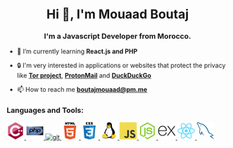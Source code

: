 <h1 align="center">Hi 👋, I'm Mouaad Boutaj</h1>
<h3 align="center">I'm a Javascript Developer from Morocco.</h3>

- 🔭 I’m currently learning **React.js and PHP**

- 🔒 I'm very interested in applications or websites that protect the privacy like **[Tor project](https://www.torproject.org/)**, **[ProtonMail](https://protonmail.com/)** and **[DuckDuckGo](https://duckduckgo.com)**

- 📫 How to reach me **boutajmouaad@pm.me**

<h3 align="left">Languages and Tools:</h3>
<p align="left">
<a href="https://isocpp.org/" target="_blank"> <img src="https://raw.githubusercontent.com/devicons/devicon/master/icons/cplusplus/cplusplus-original.svg" alt="C++" width="40" height="40"/> </a><a href="https://php.net/" target="_blank"> <img src="https://raw.githubusercontent.com/devicons/devicon/master/icons/php/php-original.svg" alt="PHP" width="40" height="40"/> </a><a href="https://git-scm.com/" target="_blank"> <img src="https://www.vectorlogo.zone/logos/git-scm/git-scm-icon.svg" alt="git" width="40" height="40"/> </a><a href="https://www.w3.org/html/" target="_blank"> <img src="https://raw.githubusercontent.com/devicons/devicon/master/icons/html5/html5-original-wordmark.svg" alt="html5" width="40" height="40"/> </a><a href="https://www.w3.org/Style/CSS/" target="_blank"> <img src="https://raw.githubusercontent.com/devicons/devicon/master/icons/css3/css3-original-wordmark.svg" alt="css3" width="40" height="40"/> </a><a href="https://www.linux.org/" target="_blank"> <img src="https://raw.githubusercontent.com/devicons/devicon/master/icons/linux/linux-original.svg" alt="linux" width="40" height="40"/> </a> <a href="https://www.javascript.com/" target="_blank"> <img src="https://raw.githubusercontent.com/devicons/devicon/master/icons/javascript/javascript-original.svg" alt="Javascript" width="40" height="40"/> </a> <a href="https://nodejs.org/" target="_blank"> <img src="https://raw.githubusercontent.com/devicons/devicon/master/icons/nodejs/nodejs-original.svg" alt="Node.js" width="40" height="40"/> </a> <a href="http://expressjs.com/" target="_blank"> <img src="https://raw.githubusercontent.com/devicons/devicon/master/icons/express/express-original.svg" alt="Express.js" width="40" height="40"/> </a> <a href="https://reactjs.org/" target="_blank"> <img src="https://raw.githubusercontent.com/devicons/devicon/master/icons/react/react-original.svg" alt="React.js" width="40" height="40"/> </a> <a href="https://www.mysql.com/" target="_blank"> <img src="https://raw.githubusercontent.com/devicons/devicon/master/icons/mysql/mysql-original.svg" alt="MySQL" width="40" height="40"/> </a>
